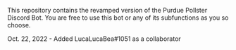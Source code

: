 This repository contains the revamped version of the Purdue Pollster Discord Bot.  You are free to use this bot or any of its subfunctions as you so choose. 

Oct. 22, 2022 - Added LucaLucaBea#1051 as a collaborator
